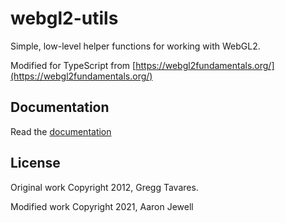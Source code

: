 # webgl2-utils
Simple, low-level helper functions for working with WebGL2.

Modified for TypeScript from [https://webgl2fundamentals.org/](https://webgl2fundamentals.org/)

## Documentation

Read the [documentation](https://aaronjewell.github.io/webgl2-utils/)

## License

Original work Copyright 2012, Gregg Tavares.

Modified work Copyright 2021, Aaron Jewell